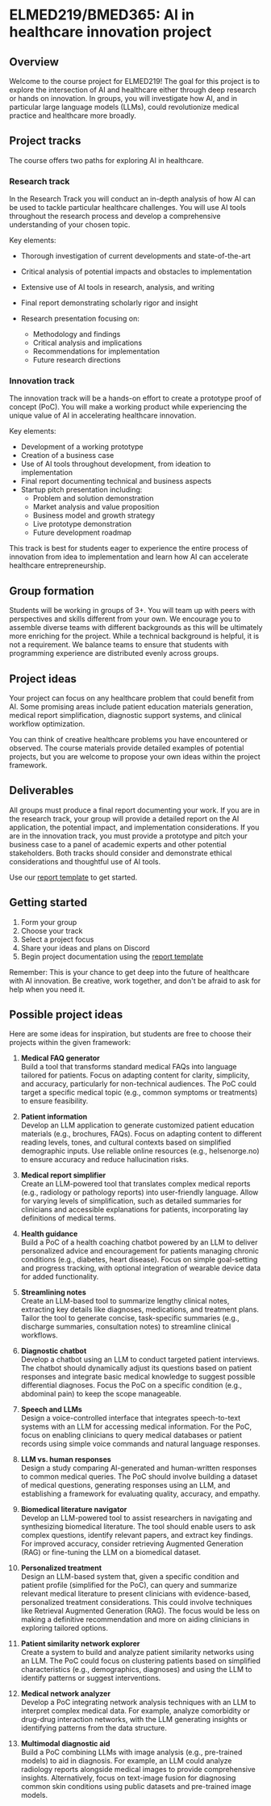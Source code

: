 # ELMED219/BMED365: AI in healthcare innovation project

## Overview
Welcome to the course project for ELMED219! The goal for this project is to explore the intersection of AI and healthcare either through deep research or hands on innovation. In groups, you will investigate how AI, and in particular large language models (LLMs), could revolutionize medical practice and healthcare more broadly.

## Project tracks

The course offers two paths for exploring AI in healthcare. 

### Research track
In the Research Track you will conduct an in-depth analysis of how AI can be used to tackle particular healthcare challenges. You will use AI tools throughout the research process and develop a comprehensive understanding of your chosen topic.

Key elements:
* Thorough investigation of current developments and state-of-the-art
* Critical analysis of potential impacts and obstacles to implementation
* Extensive use of AI tools in research, analysis, and writing
* Final report demonstrating scholarly rigor and insight
* Research presentation focusing on:

   * Methodology and findings
   * Critical analysis and implications
   * Recommendations for implementation
   * Future research directions

### Innovation track
The innovation track will be a hands-on effort to create a prototype proof of concept (PoC). You will make a working product while experiencing the unique value of AI in accelerating healthcare innovation.

Key elements:

* Development of a working prototype
* Creation of a business case
* Use of AI tools throughout development, from ideation to implementation
* Final report documenting technical and business aspects
* Startup pitch presentation including:
   * Problem and solution demonstration
   * Market analysis and value proposition
   * Business model and growth strategy
   * Live prototype demonstration
   * Future development roadmap

This track is best for students eager to experience the entire process of innovation from idea to implementation and learn how AI can accelerate healthcare entrepreneurship.

## Group formation
 Students will be working in groups of 3+. You will team up with peers with perspectives and skills different from your own. We encourage you to assemble diverse teams with different backgrounds as this will be ultimately more enriching for the project. While a technical background is helpful, it is not a requirement. We balance teams to ensure that students with programming experience are distributed evenly across groups.

## Project ideas
 Your project can focus on any healthcare problem that could benefit from AI. Some promising areas include patient education materials generation, medical report simplification, diagnostic support systems, and clinical workflow optimization. 
 
 You can think of creative healthcare problems you have encountered or observed. The course materials provide detailed examples of potential projects, but you are welcome to propose your own ideas within the project framework.

## Deliverables
All groups must produce a final report documenting your work. If you are in the research track, your group will provide a detailed report on the AI application, the potential impact, and implementation considerations. If you are in the innovation track, you must provide a prototype and pitch your business case to a panel of academic experts and other potential stakeholders. Both tracks should consider and demonstrate ethical considerations and thoughtful use of AI tools. 

Use our [report template](https://docs.google.com/document/d/1iWcnGYE3kH_wKugnC_CT1CZWXKWXyOIKXLf_xUygfI4/edit?usp=sharing) to get started.


## Getting started
1. Form your group
2. Choose your track
3. Select a project focus
4. Share your ideas and plans on Discord
5. Begin project documentation using the [report template](https://docs.google.com/document/d/1iWcnGYE3kH_wKugnC_CT1CZWXKWXyOIKXLf_xUygfI4/edit?usp=sharing)



Remember: This is your chance to get deep into the future of healthcare with AI innovation. Be creative, work together, and don't be afraid to ask for help when you need it.

## Possible project ideas
Here are some ideas for inspiration, but students are free to choose their projects within the given framework:

1. **Medical FAQ generator**  
   Build a tool that transforms standard medical FAQs into language tailored for patients. Focus on adapting content for clarity, simplicity, and accuracy, particularly for non-technical audiences. The PoC could target a specific medical topic (e.g., common symptoms or treatments) to ensure feasibility.

2. **Patient information**  
   Develop an LLM application to generate customized patient education materials (e.g., brochures, FAQs). Focus on adapting content to different reading levels, tones, and cultural contexts based on simplified demographic inputs. Use reliable online resources (e.g., helsenorge.no) to ensure accuracy and reduce hallucination risks.

3. **Medical report simplifier**  
   Create an LLM-powered tool that translates complex medical reports (e.g., radiology or pathology reports) into user-friendly language. Allow for varying levels of simplification, such as detailed summaries for clinicians and accessible explanations for patients, incorporating lay definitions of medical terms.

4. **Health guidance**  
   Build a PoC of a health coaching chatbot powered by an LLM to deliver personalized advice and encouragement for patients managing chronic conditions (e.g., diabetes, heart disease). Focus on simple goal-setting and progress tracking, with optional integration of wearable device data for added functionality.

5. **Streamlining notes**  
   Create an LLM-based tool to summarize lengthy clinical notes, extracting key details like diagnoses, medications, and treatment plans. Tailor the tool to generate concise, task-specific summaries (e.g., discharge summaries, consultation notes) to streamline clinical workflows.

6. **Diagnostic chatbot**  
   Develop a chatbot using an LLM to conduct targeted patient interviews. The chatbot should dynamically adjust its questions based on patient responses and integrate basic medical knowledge to suggest possible differential diagnoses. Focus the PoC on a specific condition (e.g., abdominal pain) to keep the scope manageable.

7. **Speech and LLMs**  
   Design a voice-controlled interface that integrates speech-to-text systems with an LLM for accessing medical information. For the PoC, focus on enabling clinicians to query medical databases or patient records using simple voice commands and natural language responses.

8. **LLM vs. human responses**  
   Design a study comparing AI-generated and human-written responses to common medical queries. The PoC should involve building a dataset of medical questions, generating responses using an LLM, and establishing a framework for evaluating quality, accuracy, and empathy.

9. **Biomedical literature navigator**  
   Develop an LLM-powered tool to assist researchers in navigating and synthesizing biomedical literature. The tool should enable users to ask complex questions, identify relevant papers, and extract key findings. For improved accuracy, consider retrieving Augmented Generation (RAG) or fine-tuning the LLM on a biomedical dataset.

10. **Personalized treatment**  
    Design an LLM-based system that, given a specific condition and patient profile (simplified for the PoC), can query and summarize relevant medical literature to present clinicians with evidence-based, personalized treatment considerations. This could involve techniques like Retrieval Augmented Generation (RAG). The focus would be less on making a definitive recommendation and more on aiding clinicians in exploring tailored options.

11. **Patient similarity network explorer**  
    Create a system to build and analyze patient similarity networks using an LLM. The PoC could focus on clustering patients based on simplified characteristics (e.g., demographics, diagnoses) and using the LLM to identify patterns or suggest interventions.

12. **Medical network analyzer**  
    Develop a PoC integrating network analysis techniques with an LLM to interpret complex medical data. For example, analyze comorbidity or drug-drug interaction networks, with the LLM generating insights or identifying patterns from the data structure.

13. **Multimodal diagnostic aid**  
    Build a PoC combining LLMs with image analysis (e.g., pre-trained models) to aid in diagnosis. For example, an LLM could analyze radiology reports alongside medical images to provide comprehensive insights. Alternatively, focus on text-image fusion for diagnosing common skin conditions using public datasets and pre-trained image models.

